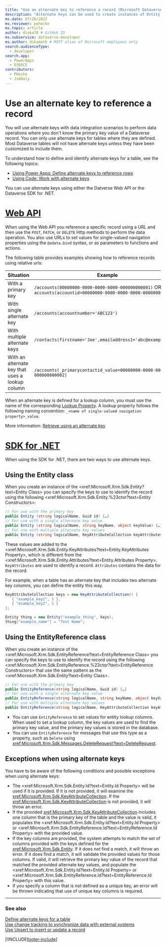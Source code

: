 ```yaml
---
title: "Use an alternate key to reference a record (Microsoft Dataverse) | Microsoft Docs" # Intent and product brand in a unique string of 43-59 chars including spaces
description: "Alternate keys can be used to create instances of Entity and EntityReference classes. This topic discusses the usage patterns and possible exceptions that might be thrown when using alternate keys." # 115-145 characters including spaces. This abstract displays in the search result.
ms.date: 07/26/2022
ms.reviewer: pehecke
ms.topic: article
author: divka78 # GitHub ID
ms.subservice: dataverse-developer
ms.author: dikamath # MSFT alias of Microsoft employees only
search.audienceType: 
  - developer
search.app: 
  - PowerApps
  - D365CE
contributors:
  - PHecke
  - JimDaly
---
```

# Use an alternate key to reference a record

You will use alternate keys with data integration scenarios to perform data operations where you don't know the primary key value of a Dataverse record. You can only use alternate keys for tables where they are defined. Most Dataverse tables will not have alternate keys unless they have been customized to include them.

To understand how to define and identify alternate keys for a table, see the following topics:

- [Using Power Apps: Define alternate keys to reference rows](../../maker/data-platform/define-alternate-keys-reference-records.md)
- [Using Code: Work with alternate keys](define-alternate-keys-entity.md)

You can use alternate keys using either the Datverse Web API or the Dataverse SDK for .NET.

# [Web API](#tab/webapi)

When using the Web API you reference a specific record using a URL and then use the `POST`, `PATCH`, or `DELETE` Http methods to perform the data operation. You also use URLs to set values for single-valued navigation properties using the `@odata.bind` syntax, or as parameters to functions and actions.

The following table provides examples showing how to reference records using relative urls:

|Situation|Example|
|---------|---------|
|With a primary key|`/accounts(00000000-0000-0000-0000-000000000001)` OR<br />`accounts(accountid=00000000-0000-0000-0000-000000000001)`|
|With single alternate key|`/accounts(accountnumber='ABC123')`|
|With multiple alternate keys|`/contacts(firstname='Joe',emailaddress1='abc@example.com')`|
|With an alternate key that uses a lookup column|`/accounts(_primarycontactid_value=00000000-0000-0000-0000-000000000002)`|

When an alternate key is defined for a lookup column, you must use the name of the corresponding [Lookup Property](webapi/web-api-properties.md#lookup-properties). A lookup property follows the following naming convention: `_<name of single-valued navigation property>_value`.

More information: [Retrieve using an alternate key](webapi/retrieve-entity-using-web-api.md#retrieve-using-an-alternate-key)

# [SDK for .NET](#tab/sdk)

When using the SDK for .NET, there are two ways to use alternate keys.

## Using the Entity class

When you create an instance of the <xref:Microsoft.Xrm.Sdk.Entity?text=Entity Class> you can specify the keys to use to identify the record using the following <xref:Microsoft.Xrm.Sdk.Entity.%23ctor?text=Entity Constructors>:

```csharp  
// For use with the primary key
public Entity (string logicalName, Guid id) {…} 
// For use with a single alternate key value
public Entity (string logicalName, string keyName, object keyValue) {…} 
// For use with multiple alternate key values
public Entity (string logicalName, KeyAttributeCollection keyAttributes) {…}  
```

These values are added to the <xref:Microsoft.Xrm.Sdk.Entity.KeyAttributes?text=Entity.KeyAttributes Property>, which is different from the <xref:Microsoft.Xrm.Sdk.Entity.Attributes?text=Entity.Attributes Property>. `KeyAttributes` are used to identify a record. `Attributes` contains the data for the record.

For example, when a table has an alternate key that includes two alternate key columns, you can define the entity this way.

```csharp
KeyAttributeCollection keys = new KeyAttributeCollection() {
   { "example_key1", 5 },
   { "example_key2", 5 }
};

Entity thing = new Entity("example_thing", keys);
thing["example_name"] = "Test Name";
```

## Using the EntityReference class

When you create an instance of the <xref:Microsoft.Xrm.Sdk.EntityReference?text=EntityReference Class> you can specify the keys to use to identify the record using the following <xref:Microsoft.Xrm.Sdk.EntityReference.%23ctor?text=EntityReference Constructors> that use the same pattern as the <xref:Microsoft.Xrm.Sdk.Entity?text=Entity Class>.

```csharp
// For use with the primary key
public EntityReference(string logicalName, Guid id) {…}
// For use with a single alternate key value
public EntityReference(string logicalName, string keyName, object keyValue) {…} 
// For use with multiple alternate key values
public EntityReference(string logicalName, KeyAttributeCollection keyAttributeCollection) {…}    
```

- You can use `EntityReference` to set values for entity lookup columns. When used to set a lookup column, the key values are used to find the primary key value, and the primary key values is stored in the database.
- You can use `EntityReference` for messages that use this type as a property, such as `Delete` using <xref:Microsoft.Xrm.Sdk.Messages.DeleteRequest?text=DeleteRequest>.

<a name="BKMK_Exceptions"></a>

## Exceptions when using alternate keys

You have to be aware of the following conditions and possible exceptions when using alternate keys:  
  
- The <xref:Microsoft.Xrm.Sdk.Entity.Id?text=Entity.Id Property> will be used if it is provided. If it is not provided, it will examine the <xref:Microsoft.Xrm.Sdk.KeyAttributeCollection>.  If the <xref:Microsoft.Xrm.Sdk.KeyAttributeCollection> is not provided, it will throw an error.  
- If the provided <xref:Microsoft.Xrm.Sdk.KeyAttributeCollection> includes one column that is the primary key of the table and the value is valid, it populates the <xref:Microsoft.Xrm.Sdk.Entity.Id?text=Entity.Id Property> or <xref:Microsoft.Xrm.Sdk.EntityReference.Id?text=EntityReference.Id Property> with the provided value.  
- If the key columns are provided, the system attempts to match the set of columns provided with the keys defined for the <xref:Microsoft.Xrm.Sdk.Entity>.  If it does not find a match, it will throw an error.  If it does find a match, it will validate the provided values for those columns. If valid, it will retrieve the primary key value of the record that matched the provided alternate key values, and populate the <xref:Microsoft.Xrm.Sdk.Entity.Id?text=Entity.Id Property> or <xref:Microsoft.Xrm.Sdk.EntityReference.Id?text=EntityReference.Id Property> with this value.  
- If you specify a column that is not defined as a unique key, an error will be thrown indicating that use of unique key columns is required.  

---  

  
### See also

[Define alternate keys for a table](define-alternate-keys-entity.md)   
[Use change tracking to synchronize data with external systems](use-change-tracking-synchronize-data-external-systems.md)   
[Use Upsert to insert or update a record](use-upsert-insert-update-record.md)


[!INCLUDE[footer-include](../../includes/footer-banner.md)]